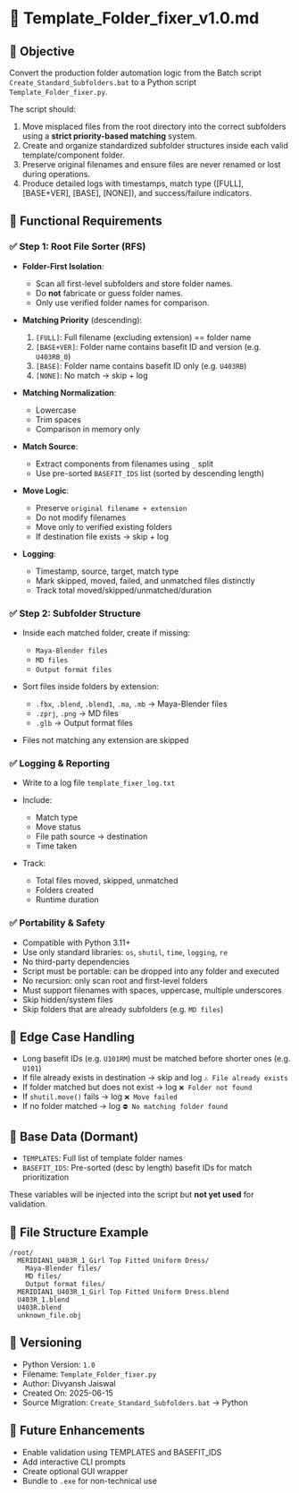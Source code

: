 # 🧩 Template\_Folder\_fixer\_v1.0.md

## 🎯 Objective

Convert the production folder automation logic from the Batch script `Create_Standard_Subfolders.bat` to a Python script `Template_Folder_fixer.py`.

The script should:

1. Move misplaced files from the root directory into the correct subfolders using a **strict priority-based matching** system.
2. Create and organize standardized subfolder structures inside each valid template/component folder.
3. Preserve original filenames and ensure files are never renamed or lost during operations.
4. Produce detailed logs with timestamps, match type (\[FULL], \[BASE+VER], \[BASE], \[NONE]), and success/failure indicators.

## 🔧 Functional Requirements

### ✅ Step 1: Root File Sorter (RFS)

* **Folder-First Isolation**:

  * Scan all first-level subfolders and store folder names.
  * Do **not** fabricate or guess folder names.
  * Only use verified folder names for comparison.
* **Matching Priority** (descending):

  1. `[FULL]`: Full filename (excluding extension) == folder name
  2. `[BASE+VER]`: Folder name contains basefit ID and version (e.g. `U403RB_0`)
  3. `[BASE]`: Folder name contains basefit ID only (e.g. `U403RB`)
  4. `[NONE]`: No match → skip + log
* **Matching Normalization**:

  * Lowercase
  * Trim spaces
  * Comparison in memory only
* **Match Source**:

  * Extract components from filenames using `_` split
  * Use pre-sorted `BASEFIT_IDS` list (sorted by descending length)
* **Move Logic**:

  * Preserve `original filename + extension`
  * Do not modify filenames
  * Move only to verified existing folders
  * If destination file exists → skip + log
* **Logging**:

  * Timestamp, source, target, match type
  * Mark skipped, moved, failed, and unmatched files distinctly
  * Track total moved/skipped/unmatched/duration

### ✅ Step 2: Subfolder Structure

* Inside each matched folder, create if missing:

  * `Maya-Blender files`
  * `MD files`
  * `Output format files`
* Sort files inside folders by extension:

  * `.fbx`, `.blend`, `.blend1`, `.ma`, `.mb` → Maya-Blender files
  * `.zprj`, `.png` → MD files
  * `.glb` → Output format files
* Files not matching any extension are skipped

### ✅ Logging & Reporting

* Write to a log file `template_fixer_log.txt`
* Include:

  * Match type
  * Move status
  * File path source → destination
  * Time taken
* Track:

  * Total files moved, skipped, unmatched
  * Folders created
  * Runtime duration

### ✅ Portability & Safety

* Compatible with Python 3.11+
* Use only standard libraries: `os`, `shutil`, `time`, `logging`, `re`
* No third-party dependencies
* Script must be portable: can be dropped into any folder and executed
* No recursion: only scan root and first-level folders
* Must support filenames with spaces, uppercase, multiple underscores
* Skip hidden/system files
* Skip folders that are already subfolders (e.g. `MD files`)

## 🧪 Edge Case Handling

* Long basefit IDs (e.g. `U101RM`) must be matched before shorter ones (e.g. `U101`)
* If file already exists in destination → skip and log `⚠️ File already exists`
* If folder matched but does not exist → log `❌ Folder not found`
* If `shutil.move()` fails → log `❌ Move failed`
* If no folder matched → log `⛔ No matching folder found`

## 🧬 Base Data (Dormant)

* `TEMPLATES`: Full list of template folder names
* `BASEFIT_IDS`: Pre-sorted (desc by length) basefit IDs for match prioritization

These variables will be injected into the script but **not yet used** for validation.

## 📁 File Structure Example

```
/root/
  MERIDIAN1_U403R_1_Girl Top Fitted Uniform Dress/
    Maya-Blender files/
    MD files/
    Output format files/
  MERIDIAN1_U403R_1_Girl Top Fitted Uniform Dress.blend
  U403R_1.blend
  U403R.blend
  unknown_file.obj
```

## 📌 Versioning

* Python Version: `1.0`
* Filename: `Template_Folder_fixer.py`
* Author: Divyansh Jaiswal
* Created On: 2025-06-15
* Source Migration: `Create_Standard_Subfolders.bat` → Python

## 🔮 Future Enhancements

* Enable validation using TEMPLATES and BASEFIT\_IDS
* Add interactive CLI prompts
* Create optional GUI wrapper
* Bundle to `.exe` for non-technical use
